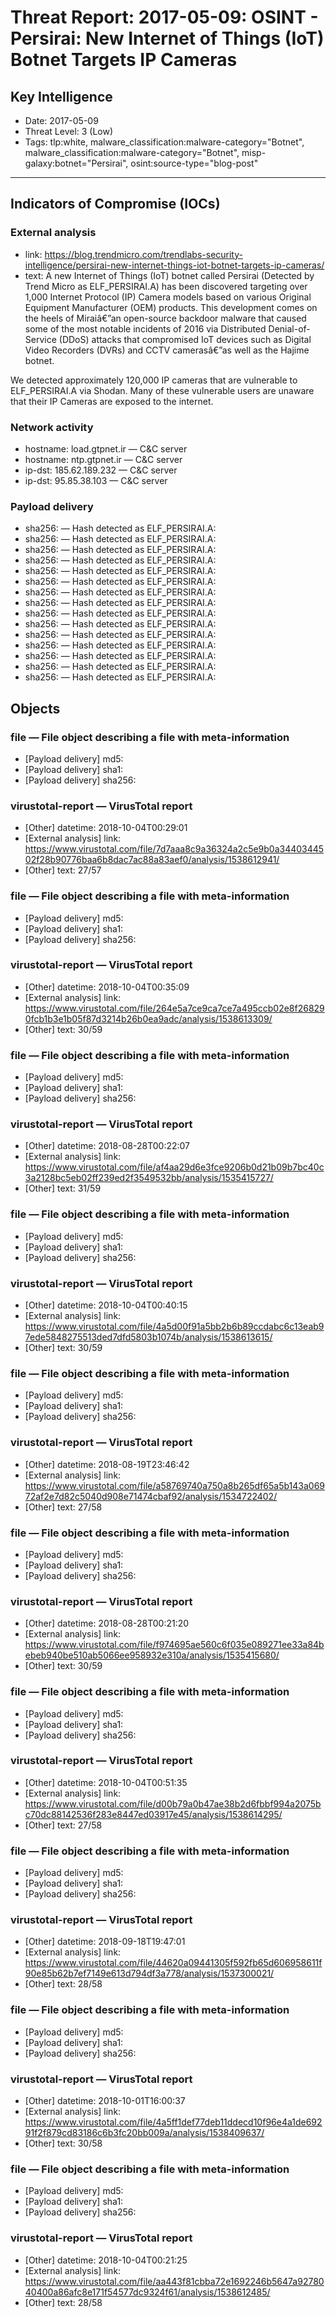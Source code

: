 # Threat Report: 2017-05-09: OSINT - Persirai: New Internet of Things (IoT) Botnet Targets IP Cameras


## Key Intelligence
* Date: 2017-05-09
* Threat Level: 3 (Low)
* Tags: tlp:white, malware_classification:malware-category="Botnet", 	malware_classification:malware-category="Botnet", misp-galaxy:botnet="Persirai", osint:source-type="blog-post"

---

## Indicators of Compromise (IOCs)
### External analysis
* link: https://blog.trendmicro.com/trendlabs-security-intelligence/persirai-new-internet-things-iot-botnet-targets-ip-cameras/
* text: A new Internet of Things (IoT) botnet called Persirai (Detected by Trend Micro as ELF_PERSIRAI.A) has been discovered targeting over 1,000 Internet Protocol (IP) Camera models based on various Original Equipment Manufacturer (OEM) products. This development comes on the heels of Miraiâ€”an open-source backdoor malware that caused some of the most notable incidents of 2016 via Distributed Denial-of-Service (DDoS) attacks that compromised IoT devices such as Digital Video Recorders (DVRs) and CCTV camerasâ€”as well as the Hajime botnet.

We detected approximately 120,000 IP cameras that are vulnerable to ELF_PERSIRAI.A via Shodan. Many of these vulnerable users are unaware that their IP Cameras are exposed to the internet.

### Network activity
* hostname: load.gtpnet.ir — C&C server
* hostname: ntp.gtpnet.ir — C&C server
* ip-dst: 185.62.189.232 — C&C server
* ip-dst: 95.85.38.103 — C&C server

### Payload delivery
* sha256: <sha256> — Hash detected as ELF_PERSIRAI.A:
* sha256: <sha256> — Hash detected as ELF_PERSIRAI.A:
* sha256: <sha256> — Hash detected as ELF_PERSIRAI.A:
* sha256: <sha256> — Hash detected as ELF_PERSIRAI.A:
* sha256: <sha256> — Hash detected as ELF_PERSIRAI.A:
* sha256: <sha256> — Hash detected as ELF_PERSIRAI.A:
* sha256: <sha256> — Hash detected as ELF_PERSIRAI.A:
* sha256: <sha256> — Hash detected as ELF_PERSIRAI.A:
* sha256: <sha256> — Hash detected as ELF_PERSIRAI.A:
* sha256: <sha256> — Hash detected as ELF_PERSIRAI.A:
* sha256: <sha256> — Hash detected as ELF_PERSIRAI.A:
* sha256: <sha256> — Hash detected as ELF_PERSIRAI.A:
* sha256: <sha256> — Hash detected as ELF_PERSIRAI.A:
* sha256: <sha256> — Hash detected as ELF_PERSIRAI.A:
* sha256: <sha256> — Hash detected as ELF_PERSIRAI.A:

## Objects
### file — File object describing a file with meta-information
* [Payload delivery] md5: <md5>
* [Payload delivery] sha1: <sha1>
* [Payload delivery] sha256: <sha256>

### virustotal-report — VirusTotal report
* [Other] datetime: 2018-10-04T00:29:01
* [External analysis] link: https://www.virustotal.com/file/7d7aaa8c9a36324a2c5e9b0a3440344502f28b90776baa6b8dac7ac88a83aef0/analysis/1538612941/
* [Other] text: 27/57

### file — File object describing a file with meta-information
* [Payload delivery] md5: <md5>
* [Payload delivery] sha1: <sha1>
* [Payload delivery] sha256: <sha256>

### virustotal-report — VirusTotal report
* [Other] datetime: 2018-10-04T00:35:09
* [External analysis] link: https://www.virustotal.com/file/264e5a7ce9ca7ce7a495ccb02e8f268290fcb1b3e1b05f87d3214b26b0ea9adc/analysis/1538613309/
* [Other] text: 30/59

### file — File object describing a file with meta-information
* [Payload delivery] md5: <md5>
* [Payload delivery] sha1: <sha1>
* [Payload delivery] sha256: <sha256>

### virustotal-report — VirusTotal report
* [Other] datetime: 2018-08-28T00:22:07
* [External analysis] link: https://www.virustotal.com/file/af4aa29d6e3fce9206b0d21b09b7bc40c3a2128bc5eb02ff239ed2f3549532bb/analysis/1535415727/
* [Other] text: 31/59

### file — File object describing a file with meta-information
* [Payload delivery] md5: <md5>
* [Payload delivery] sha1: <sha1>
* [Payload delivery] sha256: <sha256>

### virustotal-report — VirusTotal report
* [Other] datetime: 2018-10-04T00:40:15
* [External analysis] link: https://www.virustotal.com/file/4a5d00f91a5bb2b6b89ccdabc6c13eab97ede5848275513ded7dfd5803b1074b/analysis/1538613615/
* [Other] text: 30/59

### file — File object describing a file with meta-information
* [Payload delivery] md5: <md5>
* [Payload delivery] sha1: <sha1>
* [Payload delivery] sha256: <sha256>

### virustotal-report — VirusTotal report
* [Other] datetime: 2018-08-19T23:46:42
* [External analysis] link: https://www.virustotal.com/file/a58769740a750a8b265df65a5b143a06972af2e7d82c5040d908e71474cbaf92/analysis/1534722402/
* [Other] text: 27/58

### file — File object describing a file with meta-information
* [Payload delivery] md5: <md5>
* [Payload delivery] sha1: <sha1>
* [Payload delivery] sha256: <sha256>

### virustotal-report — VirusTotal report
* [Other] datetime: 2018-08-28T00:21:20
* [External analysis] link: https://www.virustotal.com/file/f974695ae560c6f035e089271ee33a84bebeb940be510ab5066ee958932e310a/analysis/1535415680/
* [Other] text: 30/59

### file — File object describing a file with meta-information
* [Payload delivery] md5: <md5>
* [Payload delivery] sha1: <sha1>
* [Payload delivery] sha256: <sha256>

### virustotal-report — VirusTotal report
* [Other] datetime: 2018-10-04T00:51:35
* [External analysis] link: https://www.virustotal.com/file/d00b79a0b47ae38b2d6fbbf994a2075bc70dc88142536f283e8447ed03917e45/analysis/1538614295/
* [Other] text: 27/58

### file — File object describing a file with meta-information
* [Payload delivery] md5: <md5>
* [Payload delivery] sha1: <sha1>
* [Payload delivery] sha256: <sha256>

### virustotal-report — VirusTotal report
* [Other] datetime: 2018-09-18T19:47:01
* [External analysis] link: https://www.virustotal.com/file/44620a09441305f592fb65d606958611f90e85b62b7ef7149e613d794df3a778/analysis/1537300021/
* [Other] text: 28/58

### file — File object describing a file with meta-information
* [Payload delivery] md5: <md5>
* [Payload delivery] sha1: <sha1>
* [Payload delivery] sha256: <sha256>

### virustotal-report — VirusTotal report
* [Other] datetime: 2018-10-01T16:00:37
* [External analysis] link: https://www.virustotal.com/file/4a5ff1def77deb11ddecd10f96e4a1de69291f2f879cd83186c6b3fc20bb009a/analysis/1538409637/
* [Other] text: 30/58

### file — File object describing a file with meta-information
* [Payload delivery] md5: <md5>
* [Payload delivery] sha1: <sha1>
* [Payload delivery] sha256: <sha256>

### virustotal-report — VirusTotal report
* [Other] datetime: 2018-10-04T00:21:25
* [External analysis] link: https://www.virustotal.com/file/aa443f81cbba72e1692246b5647a9278040400a86afc8e171f54577dc9324f61/analysis/1538612485/
* [Other] text: 28/58
